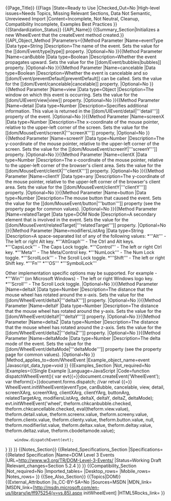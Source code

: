{{Page_Title}}
{{Flags
|State=Ready to Use
|Checked_Out=No
|High-level issues=Needs Topics, Missing Relevant Sections, Data Not Semantic, Unreviewed Import
|Content=Incomplete, Not Neutral, Cleanup, Compatibility Incomplete, Examples Best Practices
}}
{{Standardization_Status}}
{{API_Name}}
{{Summary_Section|Initializes a new WheelEvent that the createEvent method created.}}
{{API_Object_Method
|Parameters={{Method Parameter
|Name=eventType
|Data type=String
|Description=The name of the event. Sets the value for the [[dom/Event/type|type]] property.
|Optional=No
}}{{Method Parameter
|Name=canBubble
|Data type=Boolean
|Description=Whether the event propagates upward. Sets the value for the [[dom/Event/bubbles|bubbles]] property.
|Optional=No
}}{{Method Parameter
|Name=cancelable
|Data type=Boolean
|Description=Whether the event is cancelable and so [[dom/Event/preventDefault|preventDefault]] can be called. Sets the value for the [[dom/Event/cancelable|cancelable]] property.
|Optional=No
}}{{Method Parameter
|Name=view
|Data type=Object
|Description=The window on which this event is occurring.  Sets the value for the [[dom/UIEvent/view|view]] property.
|Optional=No
}}{{Method Parameter
|Name=detail
|Data type=Number
|Description=Specifies additional information. This value is returned in the [[dom/UIEvent/detail|'''detail''']] property  of the event.
|Optional=No
}}{{Method Parameter
|Name=screenX
|Data type=Number
|Description=The x-coordinate of the mouse pointer, relative to the  upper-left corner of the screen. Sets the value for the [[dom/MouseEvent/screenX|'''screenX''']] property,
|Optional=No
}}{{Method Parameter
|Name=screenY
|Data type=Number
|Description=The y-coordinate of the mouse pointer, relative to the  upper-left corner of the screen. Sets the value for the [[dom/MouseEvent/screenY|'''screenY''']] property.
|Optional=No
}}{{Method Parameter
|Name=clientX
|Data type=Number
|Description=The x-coordinate of the mouse pointer, relative to the  upper-left corner of the browser's client area. Sets the value for the [[dom/MouseEvent/clientX|'''clientX''']] property.
|Optional=No
}}{{Method Parameter
|Name=clientY
|Data type=any
|Description=The y-coordinate of the mouse pointer, relative to the  upper-left corner of the browser's client area. Sets the value for the [[dom/MouseEvent/clientY|'''clientY''']] property.
|Optional=No
}}{{Method Parameter
|Name=button
|Data type=Number
|Description=The mouse button that caused the event. Sets the value for the [[dom/MouseEvent/button|'''button''']] property (see the property page for common values).
|Optional=No
}}{{Method Parameter
|Name=relatedTarget
|Data type=DOM Node
|Description=A secondary element that is involved in the event. Sets the value for the [[dom/MouseEvent/relatedTarget|'''relatedTarget''']] property.
|Optional=No
}}{{Method Parameter
|Name=modifiersListArg
|Data type=String
|Description=A space-separated list of any of the following values:
*'''Alt''' - The left or right Alt key. 
*'''AltGraph''' - The Ctrl and Alt keys.
*'''CapsLock''' - The Caps Lock toggle.
*'''Control''' - The left or right Ctrl key.
*'''Meta''' - The Meta/Control key.
*'''NumLock''' - The Num Lock toggle.
*'''ScrollLock''' - The Scroll Lock toggle.
*'''Shift''' - The left or right Shift key.
*'''Fn'''
*'''OS'''
*'''SymbolLock'''

Other implementation specific options may be supported.
For example -
*'''Win''' (on Microsoft Windows) - The left or right Windows logo key.
*'''Scroll''' - The Scroll Lock toggle.
|Optional=No
}}{{Method Parameter
|Name=deltaX
|Data type=Number
|Description=The distance that the mouse wheel has rotated around the x-axis. Sets the value for the [[dom/WheelEvent/deltaX|'''deltaX''']] property.
|Optional=No
}}{{Method Parameter
|Name=deltaY
|Data type=Number
|Description=The distance that the mouse wheel has rotated around the y-axis. Sets the value for the [[dom/WheelEvent/deltaY|'''deltaY''']] property.
|Optional=No
}}{{Method Parameter
|Name=deltaZ
|Data type=Number
|Description=The distance that the mouse wheel has rotated around the z-axis. Sets the value for the [[dom/WheelEvent/deltaZ|'''deltaZ''']] property.
|Optional=No
}}{{Method Parameter
|Name=deltaMode
|Data type=Number
|Description=The delta mode of the event. Sets the value for the [[dom/WheelEvent/deltaMode|'''deltaMode''']] property (see the property page for common values).
|Optional=No
}}
|Method_applies_to=dom/WheelEvent
|Example_object_name=event
|Javascript_data_type=void
}}
{{Examples_Section
|Not_required=No
|Examples={{Single Example
|Language=JavaScript
|Code=function dispatchWheelEvent(){
   		var evt{{=}}document.createEvent('WheelEvent');
   		var theform{{=}}document.forms.dispatch;
   		//var retval {{=}} WheelEvent.initWheelEvent(eventType, canBubble, cancelable, view, detail, screenXArg, screenYArg, clientXArg, clientYArg, buttonArg, relatedTargetArg, modifiersListArg, deltaX, deltaY, deltaZ, deltaMode); 
   		evt.initWheelEvent('wheel', 
   							theform.chkcanbubble.checked,
   							theform.chkcancellable.checked,
   							eval(theform.view.value),
   							theform.detail.value,
   							theform.screenx.value,
   							theform.screeny.value,
   							theform.clientx.value,
   							theform.clienty.value,
   							theform.button.value,
   							null,
   							theform.modifierlist.value,
   							theform.deltax.value,
   							theform.deltay.value,
   							theform.deltaz.value,
   							theform.cbodeltamode.value);   

   							
   		window.dispatchEvent(evt);
   }
}}
}}
{{Notes_Section}}
{{Related_Specifications_Section
|Specifications={{Related Specification
|Name=DOM Level 3 Events
|URL=http://www.w3.org/TR/DOM-Level-3-Events/
|Status=Working Draft
|Relevant_changes=Section 5.2.4
}}
}}
{{Compatibility_Section
|Not_required=No
|Imported_tables=
|Desktop_rows=
|Mobile_rows=
|Notes_rows=
}}
{{See_Also_Section}}
{{Topics|DOM}}
{{External_Attribution
|Is_CC-BY-SA=No
|Sources=MSDN
|MDN_link=
|MSDN_link=[http://msdn.microsoft.com/en-us/library/ie/ff975254(v=vs.85).aspx initWheelEvent]
|HTML5Rocks_link=
}}